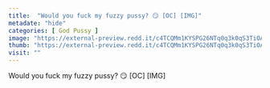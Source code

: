 ```yaml
---
title:  "Would you fuck my fuzzy pussy? 😏 [OC] [IMG]"
metadate: "hide"
categories: [ God Pussy ]
image: "https://external-preview.redd.it/c4TCQMm1KYSPG26NTq0q3k0qS3TiOA5BcapfAWR15So.jpg?auto=webp&s=6c2dd4e327930008251d1bec15bbdd4b8e699e78"
thumb: "https://external-preview.redd.it/c4TCQMm1KYSPG26NTq0q3k0qS3TiOA5BcapfAWR15So.jpg?width=1080&crop=smart&auto=webp&s=c572a0c529d18ccfb1a3915a976a9e62ad56be97"
visit: ""
---
```

Would you fuck my fuzzy pussy? 😏 [OC] [IMG]
